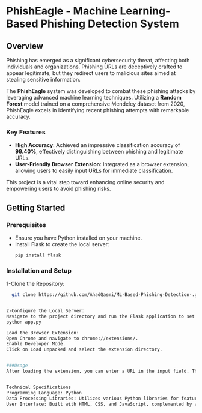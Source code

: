 # PhishEagle - Machine Learning-Based Phishing Detection System
## Overview
Phishing has emerged as a significant cybersecurity threat, affecting both individuals and organizations. Phishing URLs are deceptively crafted to appear legitimate, but they redirect users to malicious sites aimed at stealing sensitive information.

The **PhishEagle** system was developed to combat these phishing attacks by leveraging advanced machine learning techniques. Utilizing a **Random Forest** model trained on a comprehensive Mendeley dataset from 2020, PhishEagle excels in identifying recent phishing attempts with remarkable accuracy.

### Key Features
- **High Accuracy**: Achieved an impressive classification accuracy of **99.40%**, effectively distinguishing between phishing and legitimate URLs.
- **User-Friendly Browser Extension**: Integrated as a browser extension, allowing users to easily input URLs for immediate classification.

This project is a vital step toward enhancing online security and empowering users to avoid phishing risks.

## Getting Started

### Prerequisites
- Ensure you have Python installed on your machine.
- Install Flask to create the local server:
   ```bash
   pip install flask

### Installation and Setup
1-Clone the Repository:
 ```bash
   git clone https://github.com/AhadQasmi/ML-Based-Phishing-Detection-.git


2-Configure the Local Server:
Navigate to the project directory and run the Flask application to set up the local server:
python app.py

Load the Browser Extension:
Open Chrome and navigate to chrome://extensions/.
Enable Developer Mode.
Click on Load unpacked and select the extension directory.


###Usage
After loading the extension, you can enter a URL in the input field. The system will classify the URL as either phishing or legitimate based on its training.


Technical Specifications
Programming Language: Python
Data Processing Libraries: Utilizes various Python libraries for feature extraction and data cleaning.
User Interface: Built with HTML, CSS, and JavaScript, complemented by a Flask API for communication between the extension and the backend.


